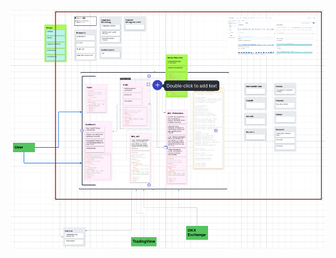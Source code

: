 
![Screenshot from 2024-01-25 22-45-52.png](shared%2Fstatic%2FScreenshot%20from%202024-01-25%2022-45-52.png)
